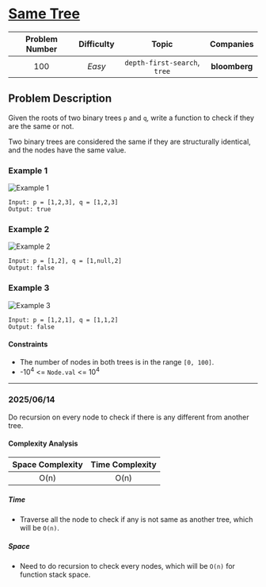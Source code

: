 # [Same Tree](https://leetcode.com/problems/same-tree/)

| Problem Number | Difficulty | Topic | Companies |
| :--: | :--: |:--:|:--:|
| 100  | *Easy*  | `depth-first-search`, `tree` | **bloomberg** |

## Problem Description

Given the roots of two binary trees `p` and `q`, write a function to check if they are the same or not.

Two binary trees are considered the same if they are structurally identical, and the nodes have the same value.

### Example 1

![Example 1](https://assets.leetcode.com/uploads/2020/12/20/ex1.jpg)

```text
Input: p = [1,2,3], q = [1,2,3]
Output: true
```

### Example 2

![Example 2](https://assets.leetcode.com/uploads/2020/12/20/ex2.jpg)

```text
Input: p = [1,2], q = [1,null,2]
Output: false
```

### Example 3

![Example 3](https://assets.leetcode.com/uploads/2020/12/20/ex3.jpg)

```text
Input: p = [1,2,1], q = [1,1,2]
Output: false
```

#### Constraints

- The number of nodes in both trees is in the range `[0, 100]`.
- -10<sup>4</sup> <= `Node.val` <= 10<sup>4</sup>

---

### 2025/06/14

Do recursion on every node to check if there is any different from another tree.

#### Complexity Analysis

| Space Complexity | Time Complexity |
| :--: | :--: |
| O(n)  | O(n)|

##### Time

- Traverse all the node to check if any is not same as another tree, which will be `O(n)`.

##### Space

- Need to do recursion to check every nodes, which will be `O(n)` for function stack space.
